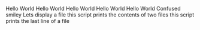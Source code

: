 Hello World
Hello World
Hello World
Hello World
Hello World
Confused smiley
Lets display a file
this script prints the contents of two files
this script prints the last line of a file
